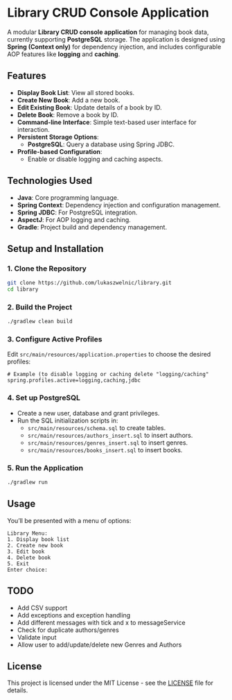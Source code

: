 # Library CRUD Console Application

A modular **Library CRUD console application** for managing book data, currently supporting **PostgreSQL** storage. The application is designed using **Spring (Context only)** for dependency injection, and includes configurable AOP features like **logging** and **caching**.

## Features

- **Display Book List**: View all stored books.
- **Create New Book**: Add a new book.
- **Edit Existing Book**: Update details of a book by ID.
- **Delete Book**: Remove a book by ID.
- **Command-line Interface**: Simple text-based user interface for interaction.
- **Persistent Storage Options**:
  - **PostgreSQL**: Query a database using Spring JDBC.
- **Profile-based Configuration**:
  - Enable or disable logging and caching aspects.

## Technologies Used

- **Java**: Core programming language.
- **Spring Context**: Dependency injection and configuration management.
- **Spring JDBC**: For PostgreSQL integration.
- **AspectJ**: For AOP logging and caching.
- **Gradle**: Project build and dependency management.

## Setup and Installation

### 1. Clone the Repository

```bash
git clone https://github.com/lukaszwelnic/library.git
cd library
````

### 2. Build the Project

```bash
./gradlew clean build
```

### 3. Configure Active Profiles

Edit `src/main/resources/application.properties` to choose the desired profiles:

```properties
# Example (to disable logging or caching delete "logging/caching"
spring.profiles.active=logging,caching,jdbc
```

### 4. Set up PostgreSQL

* Create a new user, database and grant privileges.
* Run the SQL initialization scripts in:
  * `src/main/resources/schema.sql` to create tables.
  * `src/main/resources/authors_insert.sql` to insert authors.
  * `src/main/resources/genres_insert.sql` to insert genres.
  * `src/main/resources/books_insert.sql` to insert books.

### 5. Run the Application

```bash
./gradlew run
```

## Usage

You’ll be presented with a menu of options:

```
Library Menu:
1. Display book list
2. Create new book
3. Edit book
4. Delete book
5. Exit
Enter choice: 
```

## TODO

* Add CSV support
* Add exceptions and exception handling
* Add different messages with tick and x to messageService
* Check for duplicate authors/genres
* Validate input
* Allow user to add/update/delete new Genres and Authors

## License
This project is licensed under the MIT License - see the [LICENSE](LICENSE) file for details.